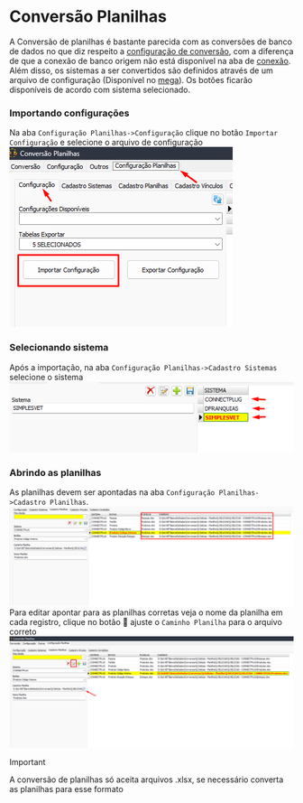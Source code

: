 # Conversão Planilhas  
A Conversão de planilhas é bastante parecida com as conversões de banco de dados no que diz respeito a [configuração de conversão](Conversao.md), com a diferença de que a conexão de banco origem não está disponível na aba de [conexão](Conectarbancos.md). Além disso, os sistemas a ser convertidos são definidos através de um arquivo de configuração (Disponível no [mega](https://mega.nz/fm/d9x1QLTJ)). Os botões ficarão disponíveis de acordo com sistema selecionado.  
### Importando configurações  
Na aba `Configuração Planilhas->Configuração` clique no botão `Importar Configuração` e selecione o arquivo de configuração  
![PlanilhasImportar.png](./Imagens/PlanilhasImportar.png)  
### Selecionando sistema  
Após a importação, na aba `Configuração Planilhas->Cadastro Sistemas` selecione o sistema  
![PlanilhasSelectSistema.png](./Imagens/PlanilhasSelectSistema.png)  
### Abrindo as planilhas  
As planilhas devem ser apontadas na aba `Configuração Planilhas->Cadastro Planilhas`.  
![PlnilhasCaminhos.png](./Imagens/PlnilhasCaminhos.png)  
Para editar apontar para as planilhas corretas veja o nome da planilha em cada registro, clique no botão 📝 ajuste o `Caminho Planilha` para o arquivo correto  
![PlanilhasAjustarCaminho.png](./Imagens/PlanilhasAjustarCaminho.png)  
>[!IMPORTANT]  
>A conversão de planilhas só aceita arquivos .xlsx, se necessário converta as planilhas para esse formato  
  

